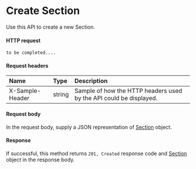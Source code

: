 # Create Section

Use this API to create a new Section.
#### HTTP request
```http
to be completed....
```
#### Request headers
| Name       | Type | Description|
|:---------------|:--------|:----------|
| X-Sample-Header  | string  | Sample of how the HTTP headers used by the API could be displayed.|

#### Request body
In the request body, supply a JSON representation of [Section](../resources/section.md) object.


#### Response
If successful, this method returns `201, Created` response code and [Section](../resources/section.md) object in the response body.
